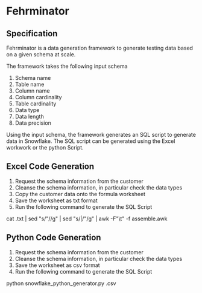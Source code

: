 # Fehrminator

## Specification

Fehrminator is a data generation framework to generate testing data based on a given schema at scale.

The framework takes the following input schema
1. Schema name
1. Table name
1. Column name
1. Column cardinality
1. Table cardinality
1. Data type
1. Data length
1. Data precision

Using the input schema, the framework generates an SQL script to generate data in Snowflake. The SQL script can be generated using the Excel workwork or the python Script.

## Excel Code Generation

1. Request the schema information from the customer
1. Cleanse the schema information, in particular check the data types
1. Copy the customer data onto the formula worksheet
1. Save the worksheet as txt format
1. Run the following command to generate the SQL Script

cat <name>.txt | sed "s/\"//g" | sed "s/\|/\"/g" | awk -F"\t" -f assemble.awk

## Python Code Generation

1. Request the schema information from the customer
1. Cleanse the schema information, in particular check the data types
1. Save the worksheet as csv format
1. Run the following command to generate the SQL Script

python snowflake_python_generator.py <name>.csv


